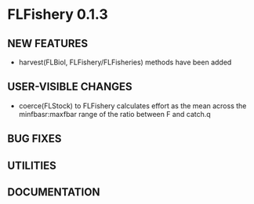 # FLFishery 0.1.3

## NEW FEATURES

- harvest(FLBiol, FLFishery/FLFisheries) methods have been added

## USER-VISIBLE CHANGES

- coerce(FLStock) to FLFishery calculates effort as the mean across the minfbasr:maxfbar range of the ratio between F and catch.q

## BUG FIXES

## UTILITIES

## DOCUMENTATION

